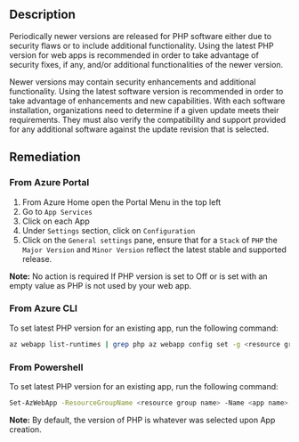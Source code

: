 ## Description

Periodically newer versions are released for PHP software either due to security flaws or to include additional functionality. Using the latest PHP version for web apps is recommended in order to take advantage of security fixes, if any, and/or additional functionalities of the newer version.

Newer versions may contain security enhancements and additional functionality. Using the latest software version is recommended in order to take advantage of enhancements and new capabilities. With each software installation, organizations need to determine if a given update meets their requirements. They must also verify the compatibility and support provided for any additional software against the update revision that is selected.

## Remediation

### From Azure Portal

  1. From Azure Home open the Portal Menu in the top left
  2. Go to `App Services`
  3. Click on each App
  4. Under `Settings` section, click on `Configuration`
  5. Click on the `General settings` pane, ensure that for a `Stack` of `PHP` the `Major Version` and `Minor Version` reflect the latest stable and supported release.


**Note:** No action is required If PHP version is set to Off or is set with an empty value as PHP is not used by your web app.

### From Azure CLI

To set latest PHP version for an existing app, run the following command:

```bash
az webapp list-runtimes | grep php az webapp config set -g <resource group name> -n <app name> --php-version <"x.y" latest stable/supported version>
```

### From Powershell

To set latest PHP version for an existing app, run the following command:

```bash
Set-AzWebApp -ResourceGroupName <resource group name> -Name <app name> - phpVersion <'x.y' latest stable/supported version>
```

**Note:** By default, the version of PHP is whatever was selected upon App creation.

